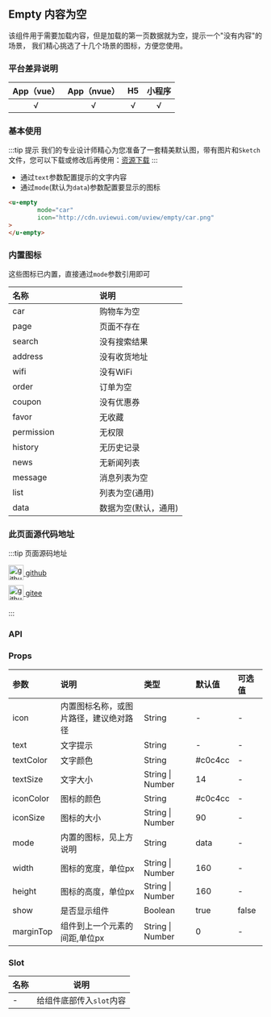 ## Empty 内容为空 <to-api/>

<demo-model url="/pages/componentsA/empty/empty"></demo-model>


该组件用于需要加载内容，但是加载的第一页数据就为空，提示一个"没有内容"的场景，
我们精心挑选了十几个场景的图标，方便您使用。

### 平台差异说明

|App（vue）|App（nvue）|H5|小程序|
|:-:|:-:|:-:|:-:|
|√|√|√|√|

### 基本使用

:::tip 提示
我们的专业设计师精心为您准备了一套精美默认图，带有图片和`Sketch`文件，您可以下载或修改后再使用：[资源下载](/components/resource.html)
:::

- 通过`text`参数配置提示的文字内容
- 通过`mode`(默认为`data`)参数配置要显示的图标

```html
<u-empty
        mode="car"
        icon="http://cdn.uviewui.com/uview/empty/car.png"
>
</u-empty>
```

### 内置图标

这些图标已内置，直接通过`mode`参数引用即可

| 名称		| 说明					|
|:-			|:-						|
| car		| 购物车为空				|
| page		| 页面不存在				|
| search	| 没有搜索结果			|
| address	| 没有收货地址			|
| wifi		| 没有WiFi				|
| order		| 订单为空				|
| coupon	| 没有优惠券				|
| favor		| 无收藏					|
| permission| 无权限					|
| history	| 无历史记录				|
| news		| 无新闻列表				|
| message	| 消息列表为空			|
| list		| 列表为空(通用)			|
| data		| 数据为空(默认，通用)	|

### 此页面源代码地址

:::tip 页面源码地址
<br/>

<a href="https://github.com/umicro/uView2.0/blob/master/pages/componentsA/empty/empty.nvue" target="_blank" style="display: flex;align-items: center">
   <img height="30" src="/common/github.svg" title="github" width="30"/>&nbsp;github
</a>

<a href="https://gitee.com/umicro/uView2.0/blob/master/pages/componentsA/empty/empty.nvue" target="_blank" style="display: flex;align-items: center;margin-top: 10px">
   <img height="30" src="/common/gitee.svg" title="github" width="30"/>&nbsp;gitee
</a>

<br/>
:::

### API

### Props

| 参数		| 说明									| 类型					| 默认值		|  可选值	|
|:-			|:-										|:-						|:-			|:-			|
| icon		| 内置图标名称，或图片路径，建议绝对路径	| String				| -			| -			|
| text		| 文字提示								| String				| -			| -			|
| textColor	| 文字颜色								| String				| #c0c4cc	| -			|
| textSize	| 文字大小								| String &#124; Number	| 14		| -			|
| iconColor	| 图标的颜色								| String				| #c0c4cc	| -			|
| iconSize	| 图标的大小								| String &#124; Number	| 90		| -			|
| mode		| 内置的图标，见上方说明					| String				| data		| -			|
| width		| 图标的宽度，单位px						| String &#124; Number	| 160		| -			|
| height	| 图标的高度，单位px						| String &#124; Number	| 160		| -			|
| show		| 是否显示组件							| Boolean				| true		| false		|
| marginTop	| 组件到上一个元素的间距,单位px			| String &#124; Number	| 0			| -			|



### Slot

| 名称          | 说明            |
|-------------  |---------------- |
| - |  给组件底部传入`slot`内容  |


<style scoped>
h3[id=内置图标] + p + table thead tr th:nth-child(2){
	width: 50%;
}
</style>
